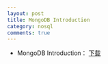 ```yaml
---
layout: post
title: MongoDB Introduction
category: nosql
comments: true
---
```


- MongoDB Introduction： <a href="http://pan.baidu.com/s/1o6ibZg2" >下载</a>